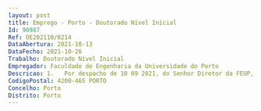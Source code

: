```yaml
--- 
layout: post
title: Emprego - Porto - Doutorado Nível Inicial
Id: 90987
Ref: OE202110/0214
DataAbertura: 2021-10-13
DataFecho: 2021-10-26
Trabalho: Doutorado Nível Inicial
Empregador: Faculdade de Engenharia da Universidade do Porto
Descricao: 1.	Por despacho de 10 09 2021, do Senhor Diretor da FEUP, Professor Doutor João Bernardo de Sena Esteves Falcão e Cunha, foi deliberado abrir concurso de seleção internacional para um lugar de doutorado(a) nível inicial no âmbito do Projeto EUROCC   National Competence Centres in the framework of EuroHPC, Grant Agreement N. 951732, financiado pela European High Performance Computing Joint Undertaking (JU) e pela Fundação para a Ciência e Tecnologia, I. P., para investigação científica em computação de elevado desempenho, em regime de contrato de trabalho a termo incerto ao abrigo do Código do Trabalho, nunca ultrapassando o limite máximo de seis anos. 2.	A contratação para as funções de investigador tem em vista a participação em atividades de I&D que se inserem na área de computação de elevado desempenho, nomeadamente a coordenação de atividades para a identificação das competências nacionais nesta área e a promoção do seu uso, dando contributo para as seguintes atividades do projeto, previstas em candidatura a)	Levantamento de competências nacionais em computação de elevado desempenho.b)	Criação e divulgação de casos de estudo (sucesso) no uso de computação de elevado desempenho.
CodigoPostal: 4200-465 PORTO
Concelho: Porto
Distrito: Porto
--- 
```

